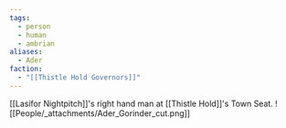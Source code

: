 ```yaml
---
tags:
  - person
  - human
  - ambrian
aliases:
  - Ader
faction:
  - "[[Thistle Hold Governors]]"
---
```

[[Lasifor Nightpitch]]'s right hand man at [[Thistle Hold]]'s Town Seat.
![[People/_attachments/Ader_Gorinder_cut.png]]